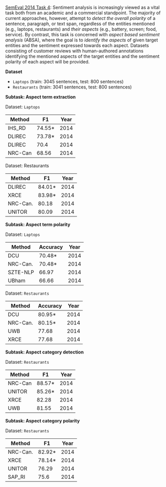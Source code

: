 [SemEval 2014 Task 4](http://alt.qcri.org/semeval2014/task4/): Sentiment analysis is increasingly viewed as a vital task both from an academic and a commercial standpoint. The majority of current approaches, however, attempt to *detect the overall polarity* of a sentence, paragraph, or text span, regardless of the entities mentioned (e.g., laptops, restaurants) and *their aspects* (e.g., battery, screen; food, service). By contrast, this task is concerned with *aspect based sentiment analysis* (ABSA), where the goal is to *identify the aspects* of given target entities and the sentiment expressed towards each aspect. Datasets consisting of customer reviews with human-authored annotations identifying the mentioned aspects of the target entities and the sentiment polarity of each aspect will be provided.

**Dataset**

* `Laptops` (train: 3045 sentences, test: 800 sentences)
* `Restaurants` (train: 3041 sentences, test: 800 sentences)

**Subtask: Aspect term extraction**

Dataset: `Laptops`

| Method   	| F1     	| Year 	|
|----------	|--------	|------	|
| IHS_RD  	| 74.55* 	| 2014 	|
| DLIREC 	| 73.78* 	| 2014 	|
| DLIREC   	| 70.4  	| 2014 	|
| NRC-Can   	| 68.56  	| 2014 	|

Dataset: Restaurants

| Method   	| F1    	| Year 	|
|----------	|--------	|------	|
| DLIREC  	| 84.01* 	| 2014 	|
| XRCE 	        | 83.98* 	| 2014 	|
| NRC-Can.   	| 80.18  	| 2014 	|
| UNITOR   	| 80.09  	| 2014 	|

**Subtask: Aspect term polarity**

Dataset: `Laptops`

| Method   	| Accuracy     	| Year 	|
|----------	|--------	|------	|
| DCU  	        | 70.48* 	| 2014 	|
| NRC-Can.  	| 70.48* 	| 2014 	|
| SZTE-NLP   	| 66.97 	| 2014 	|
| UBham   	| 66.66  	| 2014 	|

Dataset: `Restaurants`

| Method   	| Accuracy    	| Year 	|
|----------	|--------	|------	|
| DCU    	| 80.95* 	| 2014 	|
| NRC-Can. 	| 80.15* 	| 2014 	|
| UWB   	| 77.68  	| 2014 	|
| XRCE   	| 77.68  	| 2014 	|

**Subtask: Aspect category detection**

Dataset: `Restaurants`

| Method   	| F1     	| Year 	|
|----------	|--------	|------	|
| NRC-Can  	| 88.57* 	| 2014 	|
| UNITOR  	| 85.26* 	| 2014 	|
| XRCE   	| 82.28 	| 2014 	|
| UWB   	| 81.55  	| 2014 	|

**Subtask: Aspect category polarity**

Dataset: `Restaurants`

| Method   	| F1     	| Year 	|
|----------	|--------	|------	|
| NRC-Can.  	| 82.92* 	| 2014 	|
| XRCE   	| 78.14* 	| 2014 	|
| UNITOR   	| 76.29 	| 2014 	|
| SAP_RI   	| 75.6  	| 2014 	|